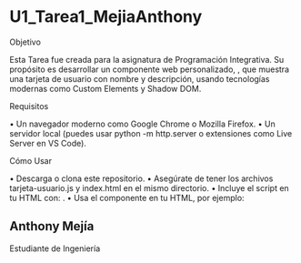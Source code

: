 # U1_Tarea1_MejiaAnthony

Objetivo

Esta Tarea fue creada para la asignatura de Programación Integrativa. Su propósito es desarrollar un componente web personalizado, <tarjeta-usuario>, que muestra una tarjeta de usuario con nombre y descripción, usando tecnologías modernas como Custom Elements y Shadow DOM.

Requisitos

• Un navegador moderno como Google Chrome o Mozilla Firefox.
• Un servidor local (puedes usar python -m http.server o extensiones como Live Server en VS Code).

Cómo Usar

• Descarga o clona este repositorio.
• Asegúrate de tener los archivos tarjeta-usuario.js y index.html en el mismo directorio.
• Incluye el script en tu HTML con: <script src="tarjeta-usuario.js"></script>.
• Usa el componente en tu HTML, por ejemplo:
<tarjeta-usuario tema="claro">
    <h2 slot="nombre">Anthony Mejía</h2>
    <p slot="descripcion">Estudiante de Ingeniería</p>
</tarjeta-usuario>
